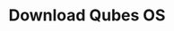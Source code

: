 ---
lang: en
layout: site
permalink: /downloads/
redirect_from:
- /doc/QubesDownloads/
- /wiki/QubesDownloads/
redirect_to: https://qubes-doc-rst.readthedocs.io/en/latest/user/downloading-installing-upgrading/downloads.html
ref: 2
title: Download Qubes&nbsp;OS
---